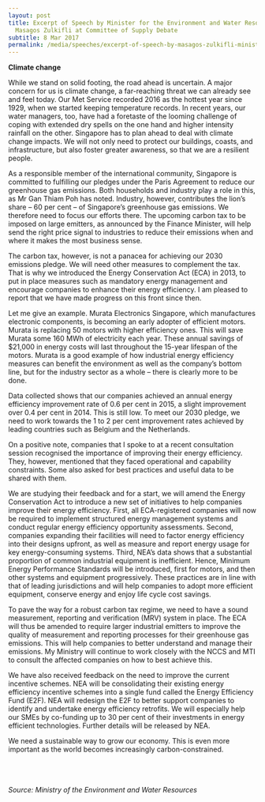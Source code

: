```yaml
---
layout: post
title: Excerpt of Speech by Minister for the Environment and Water Resources
  Masagos Zulkifli at Committee of Supply Debate
subtitle: 8 Mar 2017
permalink: /media/speeches/excerpt-of-speech-by-masagos-zulkifli-minister-for-the-environment-and-water-resources-at-committee-of-supply-debate-8-march-2017/
---
```

**Climate change**

While we stand on solid footing, the road ahead is uncertain. A major concern for us is climate change, a far-reaching threat we can already see and feel today. Our Met Service recorded 2016 as the hottest year since 1929, when we started keeping temperature records. In recent years, our water managers, too, have had a foretaste of the looming challenge of coping with extended dry spells on the one hand and higher intensity rainfall on the other. Singapore has to plan ahead to deal with climate change impacts. We will not only need to protect our buildings, coasts, and infrastructure, but also foster greater awareness, so that we are a resilient people. 

As a responsible member of the international community, Singapore is committed to fulfilling our pledges under the Paris Agreement to reduce our greenhouse gas emissions. Both households and industry play a role in this, as Mr Gan Thiam Poh has noted. Industry, however, contributes the lion’s share – 60 per cent – of Singapore’s greenhouse gas emissions. We therefore need to focus our efforts there. The upcoming carbon tax to be imposed on large emitters, as announced by the Finance Minister, will help send the right price signal to industries to reduce their emissions when and where it makes the most business sense. 

The carbon tax, however, is not a panacea for achieving our 2030 emissions pledge. We will need other measures to complement the tax. That is why we introduced the Energy Conservation Act (ECA) in 2013, to put in place measures such as mandatory energy management and encourage companies to enhance their energy efficiency. I am pleased to report that we have made progress on this front since then. 

Let me give an example. Murata Electronics Singapore, which manufactures electronic components, is becoming an early adopter of efficient motors. Murata is replacing 50 motors with higher efficiency ones. This will save Murata some 160 MWh of electricity each year. These annual savings of $21,000 in energy costs will last throughout the 15-year lifespan of the motors. Murata is a good example of how industrial energy efficiency measures can benefit the environment as well as the company’s bottom line, but for the industry sector as a whole – there is clearly more to be done. 

Data collected shows that our companies achieved an annual energy efficiency improvement rate of 0.6 per cent in 2015, a slight improvement over 0.4 per cent in 2014. This is still low. To meet our 2030 pledge, we need to work towards the 1 to 2 per cent improvement rates achieved by leading countries such as Belgium and the Netherlands. 

On a positive note, companies that I spoke to at a recent consultation session recognised the importance of improving their energy efficiency. They, however, mentioned that they faced operational and capability constraints. Some also asked for best practices and useful data to be shared with them.

We are studying their feedback and for a start, we will amend the Energy Conservation Act to introduce a new set of initiatives to help companies improve their energy efficiency. First, all ECA-registered companies will now be required to implement structured energy management systems and conduct regular energy efficiency opportunity assessments. Second, companies expanding their facilities will need to factor energy efficiency into their designs upfront, as well as measure and report energy usage for key energy-consuming systems. Third, NEA’s data shows that a substantial proportion of common industrial equipment is inefficient. Hence, Minimum Energy Performance Standards will be introduced, first for motors, and then other systems and equipment progressively. These practices are in line with that of leading jurisdictions and will help companies to adopt more efficient equipment, conserve energy and enjoy life cycle cost savings. 

To pave the way for a robust carbon tax regime, we need to have a sound measurement, reporting and verification (MRV) system in place. The ECA will thus be amended to require larger industrial emitters to improve the quality of measurement and reporting processes for their greenhouse gas emissions. This will help companies to better understand and manage their emissions. My Ministry will continue to work closely with the NCCS and MTI to consult the affected companies on how to best achieve this. 

We have also received feedback on the need to improve the current incentive schemes. NEA will be consolidating their existing energy efficiency incentive schemes into a single fund called the Energy Efficiency Fund (E2F). NEA will redesign the E2F to better support companies to identify and undertake energy efficiency retrofits. We will especially help our SMEs by co-funding up to 30 per cent of their investments in energy efficient technologies. Further details will be released by NEA. 

We need a sustainable way to grow our economy. This is even more important as the world becomes increasingly carbon-constrained.
<br><br><br><br>

*Source: Ministry of the Environment and Water Resources*